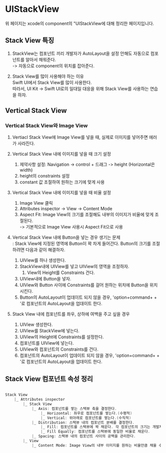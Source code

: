 # UIStackView
 위 페이지는 xcode의 component의 "UIStackView에 대해 정리한 페이지입니다.    
       
 ## Stack View 특징     
 1. StackView는 컴포넌트 끼리 개발자가 AutoLayout을 설정 안해도 자동으로 컴포넌트를 알아서 채워준다.     
 -> 자동으로 component의 위치를 잡아준다.       
 
 2. Stack View를 많이 사용해야 하는 이유    
 Swift UI에서 Stack View를 많이 사용한다.    
 따라서, UI Kit -> Swift UI로의 일대일 대응을 위해 Stack View를 사용하는 연습을 하자.     
 
 ## Vertical Stack View 
 ### Vertical Stack View와 Image View 
 1. Vertiacl Stack View에 Image View를 넣을 때, 실제로 이미지를 넣어주면 에러가 사라진다.   
 
 2. Vertical Stack View 내에 이미지를 넣을 때 크기 설정      
    1) 제약사항 설정: Navigation -> control + 드래그 -> height (Horizontal은 width)     
    2) height의 constraints 설정     
    3) constant 값 조절하여 원하는 크기에 맞게 사용     
       
3. Vertical Stack View 내에 이미지를 넣을 때 비율 설정     
    1) Image View 클릭      
    2) Attributes inspector -> View -> Content Mode      
    3) Aspect Fit: Image View의 크기를 조절해도 내부의 이미지가 비율에 맞게 조절된다.     
    -> 기본적으로 Image View 사용시 Aspect Fit으로 사용       
    
4. Vertical Stack View 내에 Button을 넣는 경우 생기는 문제      
: Stack View에 지정된 영역에 Button이 꽉 차게 들어간다. Button의 크기를 조절하려면 다음과 같이 해결하자.     
    1) UIView를 하나 생성한다.      
    2) StackView내에 UIView를 넣고 UIView의 영역을 조정하자.     
        1) View의 Height를 Constraints 건다.   
    3) UIView내에 Button을 넣자.    
    4) UIView와 Button 사이에 Constraints를 걸어 원하는 위치에 Button을 위치시킨다.     
    5) Button의 AutoLayout이 업데이트 되지 않을 경우, 'option+command+ + '로 컴포넌트의 AutoLayout을 업데이트 한다.      
       
5. Stack View 내에 컴포넌트를 좌우, 상하에 여백을 주고 싶을 경우      
    1) UIView 생성한다.      
    2) UIView를 StackView에 넣는다.      
    3) UIView의 Height에 Constraints를 설정한다.      
    4) 컴포넌트를 UIView에 넣는다.      
    5) UIView와 컴포넌트의 Constraints를 건다.      
    6) 컴포넌트의 AutoLayout이 업데이트 되지 않을 경우, 'option+command+ + '로 컴포넌트의 AutoLayout을 업데이트 한다. 
    
## Stack View 컴포넌트 속성 정리     
```swift

Stack View      
    |_ Attributes inspector     
        |_ Stack View   
            |_ Axis: 컴포넌트를 쌓는 스택뷰 축을 결정한다.      
                |_ Horizontal: 좌우로 컴포넌트를 쌓는다.(수평적)      
                |_ Vertical: 위아래로 컴포넌트를 쌓는다.(수직적)   
            |_ Distribution: 스택뷰 내의 컴포넌트 분배를 결정한다.     
                |_ Fill: 컴포넌트를 스택뷰에 꽉 채운다. 각 컴포넌트의 크기는 개발자가 제약사항을 걸어 결정한다.     
                |_ Fill Equally: 컴포넌트를 스택뷰에 동일한 비율로 채운다.     
            |_ Spacing: 스택뷰 내의 컴포넌트 사이의 공백을 관리한다.      
        |_ View     
            |_ Content Mode: Image View의 내부 이미지를 원하는 비율만큼 채울 수 있다.     
```

    



